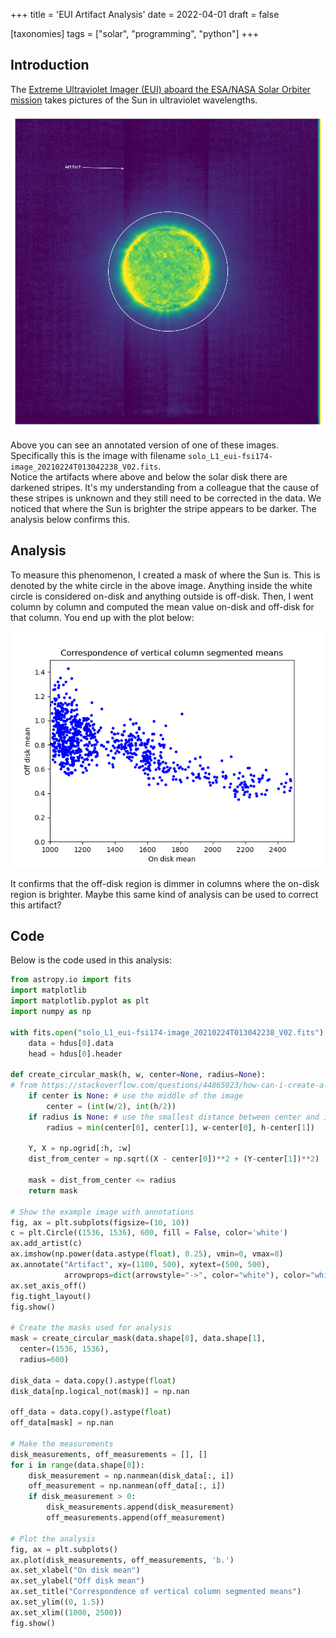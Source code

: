 +++
title = 'EUI Artifact Analysis'
date = 2022-04-01
draft = false

[taxonomies]
tags = ["solar", "programming", "python"]
+++

## Introduction

The [Extreme Ultraviolet Imager (EUI) aboard the ESA/NASA Solar Orbiter mission](https://wwwbis.sidc.be/EUI/intro) takes
pictures of the Sun in ultraviolet wavelengths.

![example image](example.png)

Above you can see an annotated version of one of these images.
Specifically this is the image with filename `solo_L1_eui-fsi174-image_20210224T013042238_V02.fits`.  
Notice the artifacts where above and below the solar disk there are darkened stripes.
It's my understanding from a colleague that the cause of these stripes is unknown and they still need to be corrected in the data.
We noticed that where the Sun is brighter the stripe appears to be darker.
The analysis below confirms this.

## Analysis

To measure this phenomenon, I created a mask of where the Sun is. This is denoted
by the white circle in the above image. Anything inside the white circle is considered
on-disk and anything outside is off-disk. Then, I went column by column and computed the
mean value on-disk and off-disk for that column. You end up with the plot below:

![analysis graph](analysis.png)

It confirms that the off-disk region is dimmer in columns where the on-disk region is brighter.
Maybe this same kind of analysis can be used to correct this artifact?

## Code

Below is the code used in this analysis:

```py
from astropy.io import fits
import matplotlib
import matplotlib.pyplot as plt
import numpy as np

with fits.open("solo_L1_eui-fsi174-image_20210224T013042238_V02.fits") as hdus:
    data = hdus[0].data
    head = hdus[0].header

def create_circular_mask(h, w, center=None, radius=None):
# from https://stackoverflow.com/questions/44865023/how-can-i-create-a-circular-mask-for-a-numpy-array
    if center is None: # use the middle of the image
        center = (int(w/2), int(h/2))
    if radius is None: # use the smallest distance between center and image walls
        radius = min(center[0], center[1], w-center[0], h-center[1])

    Y, X = np.ogrid[:h, :w]
    dist_from_center = np.sqrt((X - center[0])**2 + (Y-center[1])**2)

    mask = dist_from_center <= radius
    return mask

# Show the example image with annotations
fig, ax = plt.subplots(figsize=(10, 10))
c = plt.Circle((1536, 1536), 600, fill = False, color='white')
ax.add_artist(c)
ax.imshow(np.power(data.astype(float), 0.25), vmin=0, vmax=8)
ax.annotate("Artifact", xy=(1100, 500), xytext=(500, 500),
            arrowprops=dict(arrowstyle="->", color="white"), color="white")
ax.set_axis_off()
fig.tight_layout()
fig.show()

# Create the masks used for analysis
mask = create_circular_mask(data.shape[0], data.shape[1],
  center=(1536, 1536),
  radius=600)

disk_data = data.copy().astype(float)
disk_data[np.logical_not(mask)] = np.nan

off_data = data.copy().astype(float)
off_data[mask] = np.nan

# Make the measurements
disk_measurements, off_measurements = [], []
for i in range(data.shape[0]):
    disk_measurement = np.nanmean(disk_data[:, i])
    off_measurement = np.nanmean(off_data[:, i])
    if disk_measurement > 0:
        disk_measurements.append(disk_measurement)
        off_measurements.append(off_measurement)

# Plot the analysis
fig, ax = plt.subplots()
ax.plot(disk_measurements, off_measurements, 'b.')
ax.set_xlabel("On disk mean")
ax.set_ylabel("Off disk mean")
ax.set_title("Correspondence of vertical column segmented means")
ax.set_ylim((0, 1.5))
ax.set_xlim((1000, 2500))
fig.show()
```
